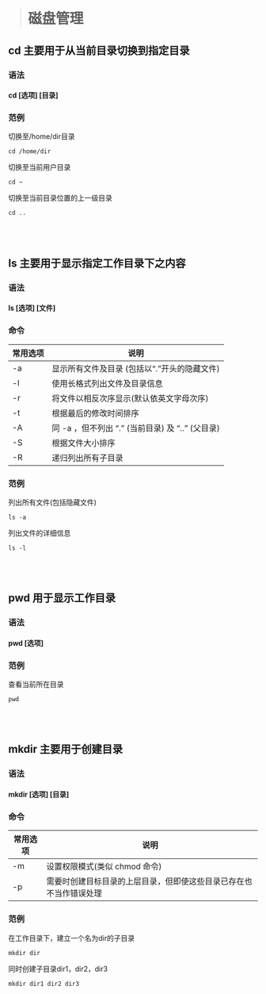 
># 磁盘管理

## cd  主要用于从当前目录切换到指定目录
### 语法
####  cd [选项] [目录]
### 范例
切换至/home/dir目录
```
cd /home/dir
```
切换至当前用户目录
```
cd ~
```
切换至当前目录位置的上一级目录
```
cd ..
```
&nbsp;  
&nbsp;  
## ls  主要用于显示指定工作目录下之内容
### 语法
####  ls [选项] [文件]
### 命令
|常用选项|说明|
|---|---|
|-a|显示所有文件及目录 (包括以“.”开头的隐藏文件)|
|-l|使用长格式列出文件及目录信息|
|-r|将文件以相反次序显示(默认依英文字母次序)|
|-t|根据最后的修改时间排序|
|-A|同 -a ，但不列出 “.” (当前目录) 及 “..” (父目录)|
|-S|根据文件大小排序|
|-R|递归列出所有子目录|
### 范例
列出所有文件(包括隐藏文件)
```
ls -a
```
列出文件的详细信息
```
ls -l
```
&nbsp;  
&nbsp;  
## pwd 用于显示工作目录
### 语法  
#### pwd [选项] 
### 范例
查看当前所在目录
```
pwd
```
&nbsp;  
&nbsp;  
## mkdir  主要用于创建目录
### 语法  
#### mkdir [选项] [目录] 
### 命令
|常用选项|说明|
|---|---|
|-m|设置权限模式(类似 chmod 命令)|
|-p|需要时创建目标目录的上层目录，但即使这些目录已存在也不当作错误处理|
### 范例
在工作目录下，建立一个名为dir的子目录
```
mkdir dir
```
同时创建子目录dir1，dir2，dir3
```
mkdir dir1 dir2 dir3
```
&nbsp;  
&nbsp;  

